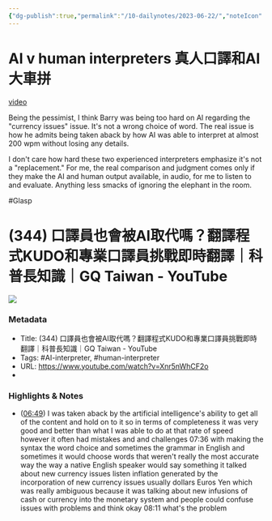 ```yaml
---
{"dg-publish":true,"permalink":"/10-dailynotes/2023-06-22/","noteIcon":"2","created":"","updated":""}
---
```


# AI v human interpreters 真人口譯和AI大車拼

[video](https://www.youtube.com/watch?v=Xnr5nWhCF2o)

Being the pessimist, I think Barry was being too hard on AI regarding the "currency issues" issue. It's not a wrong choice of word. The real issue is how he admits being taken aback by how AI was able to interpret at almost 200 wpm without losing any details.

I don't care how hard these two experienced interpreters emphasize it's not a "replacement." For me, the real comparison and judgment comes only if they make the AI and human output available, in audio, for me to listen to and evaluate. Anything less smacks of ignoring the elephant in the room.

#Glasp 
# (344) 口譯員也會被AI取代嗎？翻譯程式KUDO和專業口譯員挑戰即時翻譯｜科普長知識｜GQ Taiwan - YouTube

![](https://www.youtube.com/watch?v=Xnr5nWhCF2o)

### Metadata
- Title: (344) 口譯員也會被AI取代嗎？翻譯程式KUDO和專業口譯員挑戰即時翻譯｜科普長知識｜GQ Taiwan - YouTube
- Tags: #AI-interpreter, #human-interpreter
- URL: https://www.youtube.com/watch?v=Xnr5nWhCF2o
- 
### Highlights & Notes
- ([06:49](https://www.youtube.com/watch?v=Xnr5nWhCF2o&t=409s)) I was taken aback by the artificial intelligence's ability to get all of the content and hold on to it so in terms of completeness it was very good and better than what I was able to do at that rate of speed however it often had mistakes and and challenges 07:36 with making the syntax the word choice and sometimes the grammar in English and sometimes it would choose words that weren't really the most accurate way the way a native English speaker would say something it talked about new currency issues listen inflation generated by the incorporation of new currency issues usually dollars Euros Yen which was really ambiguous because it was talking about new infusions of cash or currency into the monetary system and people could confuse issues with problems and think okay 08:11 what's the problem



